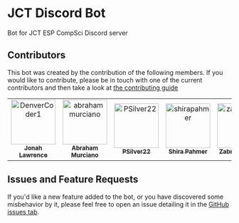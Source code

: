 # JCT Discord Bot

Bot for JCT ESP CompSci Discord server

## Contributors

This bot was created by the contribution of the following members. If you would like to contribute, please be in touch with one of the current contributors and then take a look at [the contributing guide](contributing.md)

<!-- readme: contributors -start --> 
<table>
<tr>
    <td align="center">
        <a href="https://github.com/DenverCoder1">
            <img src="https://avatars.githubusercontent.com/u/20955511?v=4" width="100;" alt="DenverCoder1"/>
            <br />
            <sub><b>Jonah Lawrence</b></sub>
        </a>
    </td>
    <td align="center">
        <a href="https://github.com/abrahammurciano">
            <img src="https://avatars.githubusercontent.com/u/25041135?v=4" width="100;" alt="abrahammurciano"/>
            <br />
            <sub><b>Abraham Murciano</b></sub>
        </a>
    </td>
    <td align="center">
        <a href="https://github.com/PSilver22">
            <img src="https://avatars.githubusercontent.com/u/75566318?v=4" width="100;" alt="PSilver22"/>
            <br />
            <sub><b>PSilver22</b></sub>
        </a>
    </td>
    <td align="center">
        <a href="https://github.com/shirapahmer">
            <img src="https://avatars.githubusercontent.com/u/65983020?v=4" width="100;" alt="shirapahmer"/>
            <br />
            <sub><b>Shira Pahmer</b></sub>
        </a>
    </td>
    <td align="center">
        <a href="https://github.com/zabrown2000">
            <img src="https://avatars.githubusercontent.com/u/25807259?v=4" width="100;" alt="zabrown2000"/>
            <br />
            <sub><b>Zabrown2000</b></sub>
        </a>
    </td>
    <td align="center">
        <a href="https://github.com/etandinnerman">
            <img src="https://avatars.githubusercontent.com/u/48675226?v=4" width="100;" alt="etandinnerman"/>
            <br />
            <sub><b>Etandinnerman</b></sub>
        </a>
    </td></tr>
</table>
<!-- readme: contributors -end -->

## Issues and Feature Requests

If you'd like a new feature added to the bot, or you have discovered some misbehavior by it, please feel free to open an issue detailing it in the [GitHub issues tab](https://github.com/DenverCoder1/jct-discord-bot/issues).
